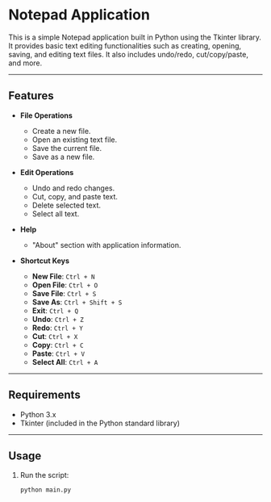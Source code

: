 # Notepad Application

This is a simple Notepad application built in Python using the Tkinter library. It provides basic text editing functionalities such as creating, opening, saving, and editing text files. It also includes undo/redo, cut/copy/paste, and more.

---

## Features

- **File Operations**
  - Create a new file.
  - Open an existing text file.
  - Save the current file.
  - Save as a new file.

- **Edit Operations**
  - Undo and redo changes.
  - Cut, copy, and paste text.
  - Delete selected text.
  - Select all text.

- **Help**
  - "About" section with application information.

- **Shortcut Keys**
  - **New File**: `Ctrl + N`
  - **Open File**: `Ctrl + O`
  - **Save File**: `Ctrl + S`
  - **Save As**: `Ctrl + Shift + S`
  - **Exit**: `Ctrl + Q`
  - **Undo**: `Ctrl + Z`
  - **Redo**: `Ctrl + Y`
  - **Cut**: `Ctrl + X`
  - **Copy**: `Ctrl + C`
  - **Paste**: `Ctrl + V`
  - **Select All**: `Ctrl + A`

---

## Requirements

- Python 3.x
- Tkinter (included in the Python standard library)

---

## Usage

1. Run the script:
   ```bash
   python main.py
